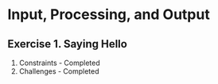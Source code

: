 # Input, Processing, and Output

## Exercise 1. Saying Hello

1. Constraints - Completed
2. Challenges - Completed
